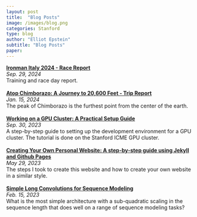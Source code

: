 ```yaml
---
layout: post
title:  "Blog Posts"
image: /images/blog.png
categories: Stanford
type: blog
author: "Elliot Epstein"
subtitle: "Blog Posts"
paper: 
---
```

[**Ironman Italy 2024 - Race Report**](./blog_posts/ironman.html) <br>
*Sep. 29, 2024* <br>
Training and race day report.
<br>
<br>
[**Atop Chimborazo: A Journey to 20,600 Feet - Trip Report**](./blog_posts/chimborazo.html) <br>
*Jan. 15, 2024* <br>
The peak of Chimborazo is the furthest point from the center of the earth. 
<br>
<br>
[**Working on a GPU Cluster: A Practical Setup Guide**](https://github.com/Elliotepsteino/ICME-cluster-onboarding) <br>
*Sep. 30, 2023* <br>
A step-by-step guide to setting up the development environment for a GPU cluster. The tutorial is done on the Stanford ICME GPU cluster.
<br>
<br>
[**Creating Your Own Personal Website: A step-by-step guide using Jekyll and Github Pages**](https://github.com/Elliotepsteino/Elliotepsteino.github.io) <br>
*May 29, 2023* <br>
The steps I took to create this website and how to create your own website in a similar style.
<br>
<br>
[**Simple Long Convolutions for Sequence Modeling**](https://hazyresearch.stanford.edu/blog/2023-02-15-long-convs) <br>
*Feb. 15, 2023* <br>
What is the most simple architecture with a sub-quadratic scaling in the sequence length that does well on a range of sequence modeling tasks?
<br>
<br>


